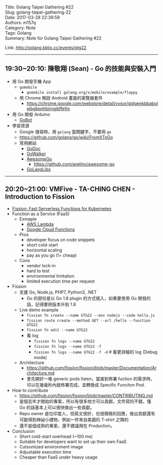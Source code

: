 Title: Golang Taipei Gathering #22  
Slug: golang-taipei-gathering-22  
Date: 2017-03-28 22:39:59  
Authors: m157q  
Category: Note  
Tags: Golang  
Summary: Note for Golang Taipei Gathering #22  
  
  
Link: <http://golang.kktix.cc/events/gtg22>  
  
---  
  
## 19:30~20:10: 陳敬翔 (Sean) - Go 的技能與安裝入門  
  
+ 用 Go 開發手機 App  
    + `gomobile`  
        + `gomobile install golang.org/x/mobile/example/flappy`  
    + 用 Chrome 開啟 Android 畫面的瀏覽器套件  
        + <https://chrome.google.com/webstore/detail/vysor/gidgenkbbabolejbgbpnhbimgjbffefm>  
+ 用 Go 開發 Arduino  
    + [GoBot](https://gobot.io)  
+ 學習資源  
    + Google 搜尋時，用 `golang` 當關鍵字，不要用 `go`  
    + <https://github.com/golang/go/wiki/FromXToGo>  
    + 常用網站  
        + [GoDoc](https://godoc.org/)  
        + [GoWalker](https://gowalker.org/)  
        + [AwesomeGo](https://awesome-go.com/)  
            + <https://github.com/avelino/awesome-go>  
        + [GoLangLibs](https://golanglibs.com/)  
  
  
---  
  
## 20:20~21:00: VMFive - TA-CHING CHEN - Introduction to Fission  
  
+ [Fission: Fast Serverless Functions for Kubernetes](https://github.com/fission/fission)  
+ Function as a Service (FaaS)  
    + Exmaple  
        + [AWS Lambda](https://aws.amazon.com/lambda/)  
        + [Google Cloud Functions](https://cloud.google.com/functions/)  
    + Pros  
        + developer focus on code snippets  
        + short cold-start  
        + horizontal scaling  
        + pay as you go (!= cheap)  
    + Cons  
        + vendor lock-in  
        + hard to test  
        + environmental limitation  
        + limited execution time per request  
+ Fission  
    + 支援 Go, Node.js, PHP7, Python3, .NET  
        + Go 的部份是以 Go 1.8 plugin 的方式插入，如果要使用 Go 開發的話，記得要把版本升到 1.8  
    + Live demo example  
        + `fission fn create --name GTG22 --env nodejs --code hello.js`  
        + `fission route create --method GET --url /hello --function GTG22`  
        + `fission fn edit --name GTG22`  
        + 看 log  
            + `fission fn logs --name GTG22`  
            + `fission fn logs --name GTG22 -f`  
            + `fission fn logs --name GTG22 -f -d` # 看更詳細的 log (Debug mode)  
    + Architecture  
        + <https://github.com/fission/fission/blob/master/Documentation/Architecture.md>  
        + 會先開好一堆 generic pods listen，當接到佈署 fuction 的需求時，可以在幾毫秒內就佈署完成，並轉換成 Specific Funciton Pod.  
+ How to contribute  
    + <https://github.com/fission/fission/blob/master/CONTRIBUTING.md>  
    + 是個去年才開始的專案，所以有很多地方可以貢獻。文件寫的不錯，懂 Go 的話基本上可以很快做出一些貢獻。  
    + Repo owner 是位印度人，但英文很好，也很積極的回應，做出貢獻還有可能得到神祕小禮物，例如一件來自美國的 T-shirt 之類的  
    + 還不是個成熟的專案，還不建議用在 Production。  
+ Conclusion  
    + Short cold-start overhead (~100 ms)  
    + Suitable for developers want to set up their own FaaS  
    + Cutsomized environment image  
    + Adjustable execution time  
    + Cheaper than FaaS under heavy usage  
